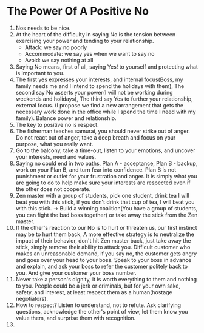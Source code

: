 # The Power Of A Positive No

1. Nos needs to be nice.
2. At the heart of the difficulty in saying No is the tension between exercising your power and tending to your relationship.
    - Attack: we say no poorly
    - Accommodate: we say yes when we want to say no
    - Avoid: we say nothing at all
3. Saying No means, first of all, saying Yes! to yourself and protecting what is important to you.
4. The first yes expresses your interests, and internal focus(Boss, my family needs me and I intend to spend the holidays with them), The second say No asserts your power(I will not be working during weekends and holidays), The third say Yes to further your relationship, external focus. (I propose we find a new arrangement that gets the necessary work done in the office while I spend the time I need with my family). Balance power and relationship.
5. The key to positive no is respect.
6. The fisherman teaches samurai, you should never strike out of anger. Do not react out of anger, take a deep breath and focus on your purpose, what you really want.
7. Go to the balcony, take a time-out, listen to your emotions, and uncover your interests, need and values.
8. Saying no could end in two paths, Plan A - acceptance, Plan B - backup, work on your Plan B, and turn fear into confidence. Plan B is not punishment or outlet for your frustration and anger. It is simply what you are going to do to help make sure your interests are respected even if the other does not cooperate. 
9. Zen master with a group of students, pick one student, drink tea I will beat you with this stick, if you don't drink that cup of tea, I will beat you with this stick. -> Build a winning coalition(You have a group of students, you can fight the bad boss together) or take away the stick from the Zen master.
10. If the other's reaction to our No is to hurt or threaten us, our first instinct may be to hurt them back, A more effective strategy is to neutralize the impact of their behavior, don't hit Zen master back, just take away the stick, simply remove their ability to attack you. Difficult customer who makes an unreasonable demand, if you say no, the customer gets angry and goes over your head to your boss. Speak to your boss in advance and explain, and ask your boss to refer the customer politely back to you. And give your customer your boss number.
11. Never take a person's dignity, it is worth everything to them and nothing to you. People could be a jerk or criminals, but for your own sake, safety, and interest, at least respect them as a human(hostage negotiators).
12. How to respect? Listen to understand, not to refute. Ask clarifying questions, acknowledge the other's point of view, let them know you value them, and surprise them with recognition.
13. 
